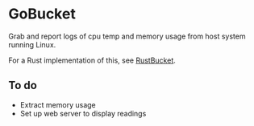 # GoBucket

Grab and report logs of cpu temp and memory usage from host system running Linux.

For a Rust implementation of this, see [RustBucket](https://github.com/cooscoos/RustBucket).

## To do
- Extract memory usage
- Set up web server to display readings